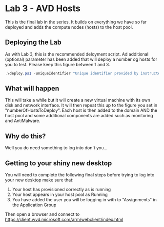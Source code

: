 # Lab 3 - AVD Hosts

This is the final lab in the series.  It builds on everything we have so far deployed and adds the compute nodes (hosts) to the host pool.

## Deploying the Lab

As with Lab 3, this is the recommended deloyment script.  Ad additional (optional) parameter has been added that will deploy a number og hosts for you to test.  Please keep this figure between 1 and 3.

```Powershell
.\deploy.ps1 -uniqueIdentifier "Unique identifier provided by instructor" -avdVnetCIDR "provided CIDR" -updateVault $false -numberOfHostsToDeploy 1
```

## What will happen

This will take a while but it will create a new virtual machine with its own disk and network interface.  It will then repeat this up to the figure you set in "numberOfHostsToDeploy".  Each host is then added to the domain AND the host pool and some additional components are added such as monitoring and AntiMalware.

## Why do this?

Well you do need something to log into don't you...

## Getting to your shiny new desktop

You will need to complete the following final steps before trying to log into your new desktop make sure that:

1. Your host has provisioned correctly as is running
1. Your host appears in your host pool as Running
1. You have added the user you will be logging in with to "Assignments" in the Application Group

Then open a browser and connect to https://client.wvd.microsoft.com/arm/webclient/index.html

